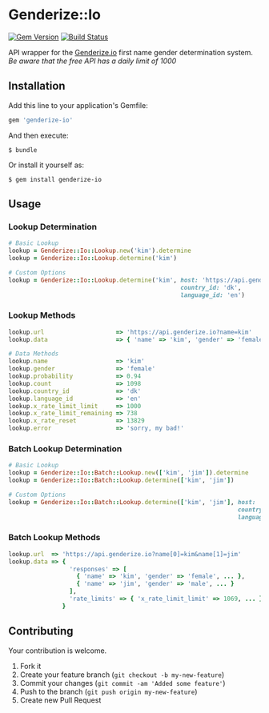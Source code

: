 # Genderize::Io

[![Gem Version](https://badge.fury.io/rb/genderize-io.svg)](http://badge.fury.io/rb/genderize-io)
[![Build Status](https://travis-ci.org/drexed/genderize-io.svg?branch=master)](https://travis-ci.org/drexed/genderize-io)

API wrapper for the [Genderize.io](https://genderize.io) first name gender determination system.
*Be aware that the free API has a daily limit of 1000*

## Installation

Add this line to your application's Gemfile:

```ruby
gem 'genderize-io'
```

And then execute:

    $ bundle

Or install it yourself as:

    $ gem install genderize-io

## Usage

### Lookup Determination

```ruby
# Basic Lookup
lookup = Genderize::Io::Lookup.new('kim').determine
lookup = Genderize::Io::Lookup.determine('kim')

# Custom Options
lookup = Genderize::Io::Lookup.determine('kim', host: 'https://api.genderize.io?api_key=xxx',
                                                country_id: 'dk',
                                                language_id: 'en')
```

### Lookup Methods

```ruby
lookup.url                    => 'https://api.genderize.io?name=kim'
lookup.data                   => { 'name' => 'kim', 'gender' => 'female', ... }

# Data Methods
lookup.name                   => 'kim'
lookup.gender                 => 'female'
lookup.probability            => 0.94
lookup.count                  => 1098
lookup.country_id             => 'dk'
lookup.language_id            => 'en'
lookup.x_rate_limit_limit     => 1000
lookup.x_rate_limit_remaining => 738
lookup.x_rate_reset           => 13829
lookup.error                  => 'sorry, my bad!'
```

### Batch Lookup Determination

```ruby
# Basic Lookup
lookup = Genderize::Io::Batch::Lookup.new(['kim', 'jim']).determine
lookup = Genderize::Io::Batch::Lookup.determine(['kim', 'jim'])

# Custom Options
lookup = Genderize::Io::Batch::Lookup.determine(['kim', 'jim'], host: 'https://api.genderize.io?api_key=xxx',
                                                                country_id: 'dk',
                                                                language_id: 'en')
```

### Batch Lookup Methods

```ruby
lookup.url  => 'https://api.genderize.io?name[0]=kim&name[1]=jim'
lookup.data => {
                 'responses' => [
                   { 'name' => 'kim', 'gender' => 'female', ... },
                   { 'name' => 'jim', 'gender' => 'male', ... }
                 ],
                 'rate_limits' => { 'x_rate_limit_limit' => 1069, ... }
               }
```

## Contributing

Your contribution is welcome.

1. Fork it
2. Create your feature branch (`git checkout -b my-new-feature`)
3. Commit your changes (`git commit -am 'Added some feature'`)
4. Push to the branch (`git push origin my-new-feature`)
5. Create new Pull Request

